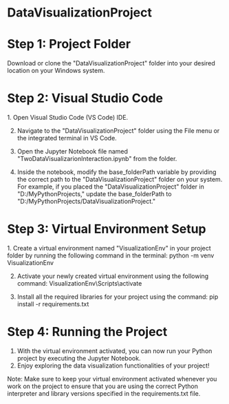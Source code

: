 # DataVisualizationProject

<h1>Step 1: Project Folder</h1>
Download or clone the "DataVisualizationProject" folder into your desired location on your Windows system.

<h1>Step 2: Visual Studio Code</h1>
1. Open Visual Studio Code (VS Code) IDE.

2. Navigate to the "DataVisualizationProject" folder using the File menu or the integrated terminal in VS Code.

3. Open the Jupyter Notebook file named "TwoDataVisualizarionInteraction.ipynb" from the folder.

4. Inside the notebook, modify the base_folderPath variable by providing the correct path to the "DataVisualizationProject" folder on your system. For example, if you placed the "DataVisualizationProject" folder in "D:/MyPythonProjects," update the base_folderPath to "D:/MyPythonProjects/DataVisualizationProject."


<h1>Step 3: Virtual Environment Setup</h1>
1. Create a virtual environment named "VisualizationEnv" in your project folder by running the following command in the terminal:
python -m venv VisualizationEnv

2. Activate your newly created virtual environment using the following command:
VisualizationEnv\Scripts\activate

3. Install all the required libraries for your project using the command:
pip install -r requirements.txt

<h1>Step 4: Running the Project</h1>

1. With the virtual environment activated, you can now run your Python project by executing the Jupyter Notebook.
2. Enjoy exploring the data visualization functionalities of your project!


Note:
Make sure to keep your virtual environment activated whenever you work on the project to ensure that you are using the correct Python interpreter and library versions specified in the requirements.txt file.

